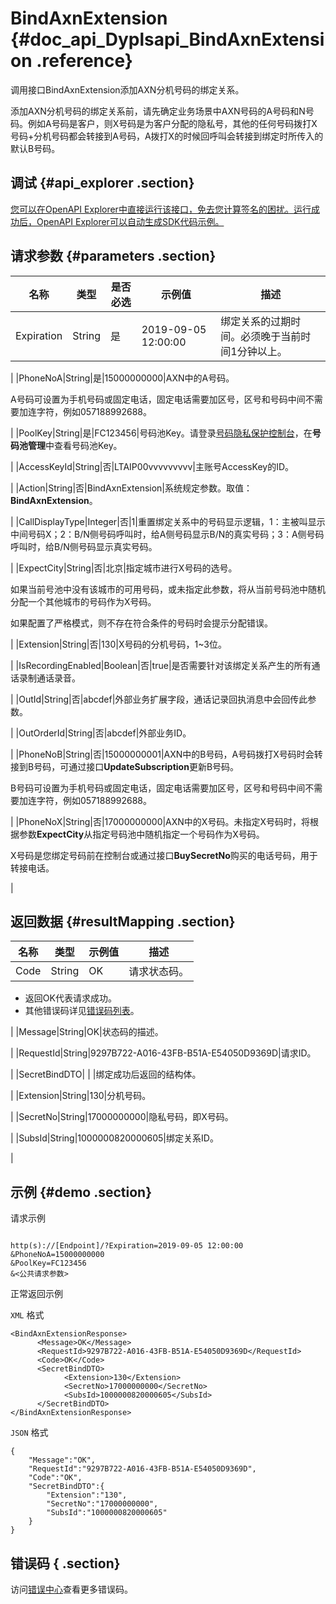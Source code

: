 # BindAxnExtension {#doc_api_Dyplsapi_BindAxnExtension .reference}

调用接口BindAxnExtension添加AXN分机号码的绑定关系。

添加AXN分机号码的绑定关系前，请先确定业务场景中AXN号码的A号码和N号码。例如A号码是客户，则X号码是为客户分配的隐私号，其他的任何号码拨打X号码+分机号码都会转接到A号码，A拨打X的时候回呼叫会转接到绑定时所传入的默认B号码。

## 调试 {#api_explorer .section}

[您可以在OpenAPI Explorer中直接运行该接口，免去您计算签名的困扰。运行成功后，OpenAPI Explorer可以自动生成SDK代码示例。](https://api.aliyun.com/#product=Dyplsapi&api=BindAxnExtension&type=RPC&version=2017-05-25)

## 请求参数 {#parameters .section}

|名称|类型|是否必选|示例值|描述|
|--|--|----|---|--|
|Expiration|String|是|2019-09-05 12:00:00|绑定关系的过期时间。必须晚于当前时间1分钟以上。

 |
|PhoneNoA|String|是|15000000000|AXN中的A号码。

 A号码可设置为手机号码或固定电话，固定电话需要加区号，区号和号码中间不需要加连字符，例如057188992688。

 |
|PoolKey|String|是|FC123456|号码池Key。请登录[号码隐私保护控制台](https://dypls.console.aliyun.com/dypls.htm#/account)，在**号码池管理**中查看号码池Key。

 |
|AccessKeyId|String|否|LTAIP00vvvvvvvvv|主账号AccessKey的ID。

 |
|Action|String|否|BindAxnExtension|系统规定参数。取值：**BindAxnExtension**。

 |
|CallDisplayType|Integer|否|1|重置绑定关系中的号码显示逻辑，1：主被叫显示中间号码X；2：B/N侧号码呼叫时，给A侧号码显示B/N的真实号码；3：A侧号码呼叫时，给B/N侧号码显示真实号码。

 |
|ExpectCity|String|否|北京|指定城市进行X号码的选号。

 如果当前号池中没有该城市的可用号码，或未指定此参数，将从当前号码池中随机分配一个其他城市的号码作为X号码。

 如果配置了严格模式，则不存在符合条件的号码时会提示分配错误。

 |
|Extension|String|否|130|X号码的分机号码，1~3位。

 |
|IsRecordingEnabled|Boolean|否|true|是否需要针对该绑定关系产生的所有通话录制通话录音。

 |
|OutId|String|否|abcdef|外部业务扩展字段，通话记录回执消息中会回传此参数。

 |
|OutOrderId|String|否|abcdef|外部业务ID。

 |
|PhoneNoB|String|否|15000000001|AXN中的B号码，A号码拨打X号码时会转接到B号码，可通过接口**UpdateSubscription**更新B号码。

 B号码可设置为手机号码或固定电话，固定电话需要加区号，区号和号码中间不需要加连字符，例如057188992688。

 |
|PhoneNoX|String|否|17000000000|AXN中的X号码。未指定X号码时，将根据参数**ExpectCity**从指定号码池中随机指定一个号码作为X号码。

 X号码是您绑定号码前在控制台或通过接口**BuySecretNo**购买的电话号码，用于转接电话。

 |

## 返回数据 {#resultMapping .section}

|名称|类型|示例值|描述|
|--|--|---|--|
|Code|String|OK|请求状态码。

 -   返回OK代表请求成功。
-   其他错误码详见[错误码列表](~~109196~~)。

 |
|Message|String|OK|状态码的描述。

 |
|RequestId|String|9297B722-A016-43FB-B51A-E54050D9369D|请求ID。

 |
|SecretBindDTO| | |绑定成功后返回的结构体。

 |
|Extension|String|130|分机号码。

 |
|SecretNo|String|17000000000|隐私号码，即X号码。

 |
|SubsId|String|1000000820000605|绑定关系ID。

 |

## 示例 {#demo .section}

请求示例

``` {#request_demo}

http(s)://[Endpoint]/?Expiration=2019-09-05 12:00:00
&PhoneNoA=15000000000
&PoolKey=FC123456
&<公共请求参数>

```

正常返回示例

`XML` 格式

``` {#xml_return_success_demo}
<BindAxnExtensionResponse>
	  <Message>OK</Message>
	  <RequestId>9297B722-A016-43FB-B51A-E54050D9369D</RequestId>
	  <Code>OK</Code>
	  <SecretBindDTO>
		    <Extension>130</Extension>
		    <SecretNo>17000000000</SecretNo>
		    <SubsId>1000000820000605</SubsId>
	  </SecretBindDTO>
</BindAxnExtensionResponse>
```

`JSON` 格式

``` {#json_return_success_demo}
{
	"Message":"OK",
	"RequestId":"9297B722-A016-43FB-B51A-E54050D9369D",
	"Code":"OK",
	"SecretBindDTO":{
		"Extension":"130",
		"SecretNo":"17000000000",
		"SubsId":"1000000820000605"
	}
}
```

## 错误码 { .section}

访问[错误中心](https://error-center.aliyun.com/status/product/Dyplsapi)查看更多错误码。

